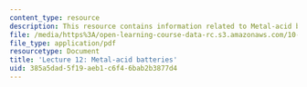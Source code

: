```yaml
---
content_type: resource
description: This resource contains information related to Metal-acid batteries.
file: /media/https%3A/open-learning-course-data-rc.s3.amazonaws.com/10-626-electrochemical-energy-systems-spring-2014/385a5dad5f19aeb1c6f46bab2b3877d4_MIT10_626S14_Lec12_ConNo.pdf
file_type: application/pdf
resourcetype: Document
title: 'Lecture 12: Metal-acid batteries'
uid: 385a5dad-5f19-aeb1-c6f4-6bab2b3877d4
---
```

